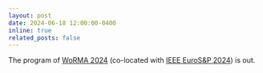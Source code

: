```yaml
---
layout: post
date: 2024-06-18 12:00:00-0400
inline: true
related_posts: false
---
```


The program of [WoRMA 2024](https://worma.gitlab.io/2024/) (co-located with [IEEE EuroS&P 2024](https://eurosp2024.ieee-security.org)) is out.